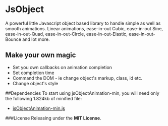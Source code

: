 JsObject
========

A powerful little Javascript object based library to handle simple as well as smooth animations. Linear animations, ease-in-out Cubic, ease-in-out Sine, ease-in-out-Quad, ease-in-out-Circle, ease-in-out-Elastic, ease-in-out-Bounce and lot more.  

## Make your own magic
* Set you own callbacks on animation completion
* Set completion time
* Command the DOM - ie change object's markup, class, id etc.
* Change object's style

##Dependencies
To start using jsObjectAnimation-min, you will need only the following 1.824kb of minified file:
* [jsObjectAnimation-min.js](https://github.com/rahulsend89/jsObject/blob/master/jsObjectAnimation-min.js)


###License
Releasing under the <b>MIT License</b>.
